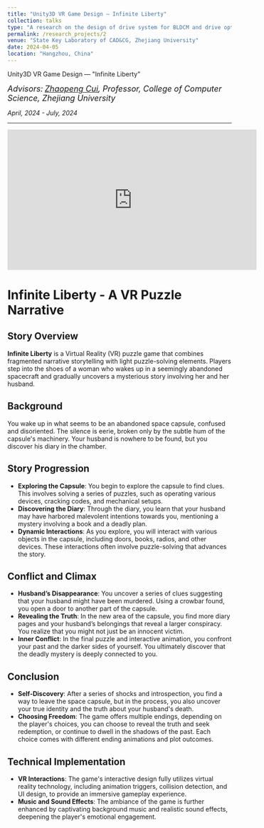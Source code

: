```yaml
---
title: "Unity3D VR Game Design — Infinite Liberty"
collection: talks
type: "A research on the design of drive system for BLDCM and drive optimization"
permalink: /research_projects/2
venue: "State Key Laboratory of CAD&CG, Zhejiang University"
date: 2024-04-05
location: "Hangzhou, China"
---
```

Unity3D VR Game Design — "Infinite Liberty"  

*<font size=4>Advisors:</font> [<font size=4>Zhaopeng Cui</font>](https://zhpcui.github.io/)<font size=4>, Professor, College of Computer Science, Zhejiang University</font>*   

*April, 2024 - July, 2024*  

- - -  

<iframe width="560" height="315" src="https://www.youtube.com/embed/dLDUX4J_KNg" frameborder="0" allow="accelerometer; autoplay; clipboard-write; encrypted-media; gyroscope; picture-in-picture" allowfullscreen></iframe>

# Infinite Liberty - A VR Puzzle Narrative

## Story Overview
**Infinite Liberty** is a Virtual Reality (VR) puzzle game that combines fragmented narrative storytelling with light puzzle-solving elements. Players step into the shoes of a woman who wakes up in a seemingly abandoned spacecraft and gradually uncovers a mysterious story involving her and her husband.

## Background
You wake up in what seems to be an abandoned space capsule, confused and disoriented. The silence is eerie, broken only by the subtle hum of the capsule's machinery. Your husband is nowhere to be found, but you discover his diary in the chamber.

## Story Progression
- **Exploring the Capsule**: You begin to explore the capsule to find clues. This involves solving a series of puzzles, such as operating various devices, cracking codes, and mechanical setups.
- **Discovering the Diary**: Through the diary, you learn that your husband may have harbored malevolent intentions towards you, mentioning a mystery involving a book and a deadly plan.
- **Dynamic Interactions**: As you explore, you will interact with various objects in the capsule, including doors, books, radios, and other devices. These interactions often involve puzzle-solving that advances the story.

## Conflict and Climax
- **Husband’s Disappearance**: You uncover a series of clues suggesting that your husband might have been murdered. Using a crowbar found, you open a door to another part of the capsule.
- **Revealing the Truth**: In the new area of the capsule, you find more diary pages and your husband’s belongings that reveal a larger conspiracy. You realize that you might not just be an innocent victim.
- **Inner Conflict**: In the final puzzle and interactive animation, you confront your past and the darker sides of yourself. You ultimately discover that the deadly mystery is deeply connected to you.

## Conclusion
- **Self-Discovery**: After a series of shocks and introspection, you find a way to leave the space capsule, but in the process, you also uncover your true identity and the truth about your husband's death.
- **Choosing Freedom**: The game offers multiple endings, depending on the player's choices, you can choose to reveal the truth and seek redemption, or continue to dwell in the shadows of the past. Each choice comes with different ending animations and plot outcomes.

## Technical Implementation
- **VR Interactions**: The game's interactive design fully utilizes virtual reality technology, including animation triggers, collision detection, and UI design, to provide an immersive gameplay experience.
- **Music and Sound Effects**: The ambiance of the game is further enhanced by captivating background music and realistic sound effects, deepening the player's emotional engagement.

